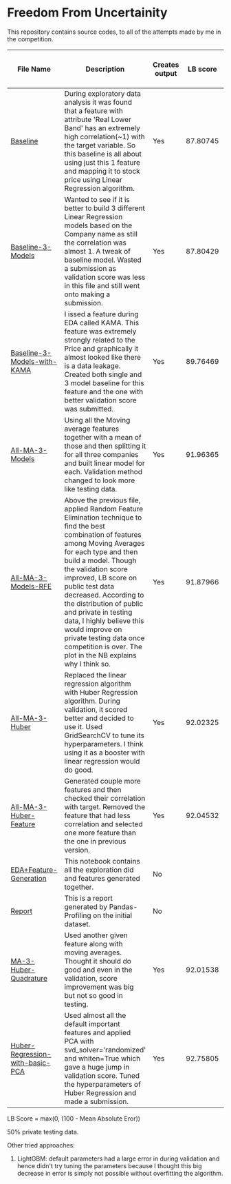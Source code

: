 # Freedom From Uncertainity

This repository contains source codes, to all of the attempts made by me in the competition.


| File Name | Description | Creates output | LB score | Rank/Total Participants(at the time of submission) | Submission Date |
| --------- | ----------- | -------------- | -------- | ------------------------------- | ------- |
| [Baseline](https://github.com/Japkeerat/Freedom-From-Uncertainity/blob/master/Baseline.ipynb) | During exploratory data analysis it was found that a feature with attribute 'Real Lower Band' has an extremely high correlation(~1) with the target variable. So this baseline is all about using just this 1 feature and mapping it to stock price using Linear Regression algorithm. | Yes | 87.80745 | 32/351 | 17 July, 2019 |
| [Baseline-3-Models](https://github.com/Japkeerat/Freedom-From-Uncertainity/blob/master/Baseline_3_models.ipynb) | Wanted to see if it is better to build 3 different Linear Regression models based on the Company name as still the correlation was almost 1. A tweak of baseline model. Wasted a submission as validation score was less in this file and still went onto making a submission. | Yes | 87.80429 | 32/364 | 17 July, 2019 |
| [Baseline-3-Models-with-KAMA](https://github.com/Japkeerat/Freedom-From-Uncertainity/blob/master/Baseline_3_models_with_KAMA.ipynb) | I issed a feature during EDA called KAMA. This feature was extremely strongly related to the Price and graphically it almost looked like there is a data leakage. Created both single and 3 model baseline for this feature and the one with better validation score was submitted. | Yes | 89.76469 | 27/369 | 17 July, 2019 |
| [All-MA-3-Models](https://github.com/Japkeerat/Freedom-From-Uncertainity/blob/master/All_MA_3_linear_model.ipynb) | Using all the Moving average features together with a mean of those and then splitting it for all three companies and built linear model for each. Validation method changed to look more like testing data. | Yes | 91.96365 | 24/377 | 18 July, 2019 |
| [All-MA-3-Models-RFE](https://github.com/Japkeerat/Freedom-From-Uncertainity/blob/master/All_MA_3_linear_model_RFE.ipynb) | Above the previous file, applied Random Feature Elimination technique to find the best combination of features among Moving Averages for each type and then build a model. Though the validation score improved, LB score on public test data decreased. According to the distribution of public and private in testing data, I highly believe this would improve on private testing data once competition is over. The plot in the NB explains why I think so. | Yes | 91.87966 | 24/383 | 18 July, 2019 |
| [All-MA-3-Huber](https://github.com/Japkeerat/Freedom-From-Uncertainity/blob/master/All_MA_3_Huber_model.ipynb) | Replaced the linear regression algorithm with Huber Regression algorithm. During validation, it scored better and decided to use it. Used GridSearchCV to tune its hyperparameters. I think using it as a booster with linear regression would do good. | Yes | 92.02325 | 36/451 | 23 July, 2019 |
| [All-MA-3-Huber-Feature](https://github.com/Japkeerat/Freedom-From-Uncertainity/blob/master/All_MA_3_Huber_model_Median_feature.ipynb) | Generated couple more features and then checked their correlation with target. Removed the feature that had less correlation and selected one more feature than the one in previous version. | Yes | 92.04532 | 36/451 | 23 July, 2019 |
| [EDA+Feature-Generation](https://github.com/Japkeerat/Freedom-From-Uncertainity/blob/master/EDA%2Bfeature_generation.ipynb) | This notebook contains all the exploration did and features generated together. | No | | | |
| [Report](https://github.com/Japkeerat/Freedom-From-Uncertainity/blob/master/Report.html) | This is a report generated by Pandas-Profiling on the initial dataset. | No | | | |
| [MA-3-Huber-Quadrature](https://github.com/Japkeerat/Freedom-From-Uncertainity/blob/master/All_MA_3_Huber_model_Quadrature.ipynb) | Used another given feature along with moving averages. Thought it should do good and even in the validation, score improvement was big but not so good in testing. | Yes | 92.01538 | 41/495 | 26 July, 2019 |
| [Huber-Regression-with-basic-PCA](https://github.com/Japkeerat/Freedom-From-Uncertainity/blob/master/3_Huber_PCA_untuned.ipynb) | Used almost all the default important features and applied PCA with svd_solver='randomized' and whiten=True which gave a huge jump in validation score. Tuned the hyperparameters of Huber Regression and made a submission. | Yes | 92.75805 | 35/528 | 29 July, 2019 |

LB Score = max(0, (100 - Mean Absolute Eror))

50% private testing data.

Other tried approaches:
1. LightGBM: default parameters had a large error in during validation and hence didn't try tuning the parameters because I thought this big decrease in error is simply not possible without overfitting the algorithm.
